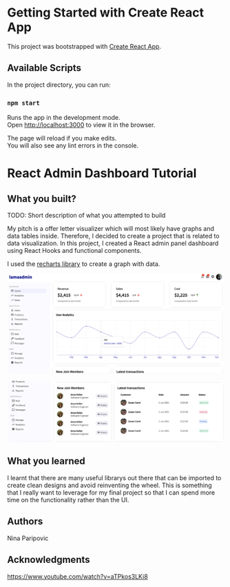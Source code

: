 # Getting Started with Create React App

This project was bootstrapped with [Create React App](https://github.com/facebook/create-react-app).

## Available Scripts

In the project directory, you can run:

### `npm start`

Runs the app in the development mode.\
Open [http://localhost:3000](http://localhost:3000) to view it in the browser.

The page will reload if you make edits.\
You will also see any lint errors in the console.



# React Admin Dashboard Tutorial


## What you built? 

TODO: Short description of what you attempted to build

My pitch is a offer letter visualizer which will most likely have graphs and data tables inside. Therefore, I decided to create a project that is related to data visualization. In this project, I created a React admin panel dashboard using React Hooks and functional components. 

I used the [recharts library](https://recharts.org/en-US/) to create a graph with data.

![](./ss1.png)


![](./ss2.png)




## What you learned

I learnt that there are many useful librarys out there that can be imported to create clean designs and avoid reinventing the wheel. This is something that I really want to leverage for my final project so that I can spend more time on the functionality rather than the UI. 

## Authors

Nina Paripovic

## Acknowledgments

https://www.youtube.com/watch?v=aTPkos3LKi8

